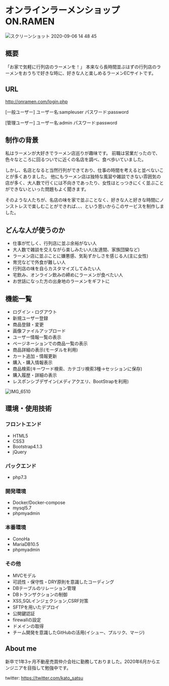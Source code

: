 # オンラインラーメンショップ ON.RAMEN
![スクリーンショット 2020-09-06 14 48 45](https://user-images.githubusercontent.com/64111163/92319411-d03f1100-f052-11ea-9b2a-573f32574bf3.png)

## 概要
「お家で気軽に行列店のラーメンを！」
本来なら長時間並ぶはずの行列店のラーメンをおうちで好きな時に、好きな人と楽しめるラーメンECサイトです。

## URL
http://onramen.com/login.php

[一般ユーザー]
ユーザー名:sampleuser
パスワード:password

[管理ユーザー]
ユーザー名:admin
パスワード:password

## 制作の背景

私はラーメンが大好きでラーメン店巡りが趣味です。
前職は営業だったので、色々なところに回るついでに近くの名店を調べ、食べ歩いていました。

しかし、名店となると当然行列ができており、仕事の時間を考えると並べないことが多くありました。
他にもラーメン店は独特な風習や雑談できない雰囲気の店が多く、大人数で行くには不向きであったり、女性はとっつきにくく並ぶことができないといった問題もよく聞きます。

そのような人たちが、名店の味を家で並ぶことなく、好きな人と好きな時間にノンストレスで楽しむことができれば、、、という思いからこのサービスを制作しました。

## どんな人が使うのか
* 仕事が忙しく、行列店に並ぶ余裕がない人
* 大人数で雑談を交えながら楽しみたい人(友達間、家族団欒など)
* ラーメン店に並ぶことに嫌悪感、気恥ずかしさを感じる人(主に女性)
* 育児などで外食が難しい人
* 行列店の味を自らカスタマイズしてみたい人
* 宅飲み、オンライン飲みの締めにラーメンが食べたい人
* お世話になった方の出身地のラーメンをギフトに

## 機能一覧
* ログイン・ログアウト
* 新規ユーザー登録
* 商品登録・変更
* 画像ファイルアップロード
* ユーザー情報一覧の表示
* ページネーションでの商品一覧の表示
* 商品詳細の表示(モーダルを利用)
* カート追加・情報更新
* 購入・購入情報表示
* 商品検索(キーワード検索、カテゴリ検索3種→セッションに保存)
* 購入履歴・詳細の表示
* レスポンシブデザイン(メディアクエリ、BootStrapを利用)

![IMG_6510](https://user-images.githubusercontent.com/64111163/92319357-1c3d8600-f052-11ea-925e-6a326e067622.PNG)

## 環境・使用技術

### フロントエンド
* HTML5
* CSS3
* Bootstrap4.1.3
* jQuery

### バックエンド
* php7.3

### 開発環境
* Docker/Docker-compose
* mysql5.7
* phpmyadmin

### 本番環境
* ConoHa
* MariaDB10.5
* phpmyadmin

### その他
* MVCモデル
* 可読性・保守性・DRY原則を意識したコーディング
* DBテーブルのリレーション管理
* DBトランザクションの制御
* XSS,SQLインジェクション,CSRF対策
* SFTPを用いたデプロイ
* 公開鍵認証
* firewallの設定
* ドメインの取得
* チーム開発を意識したGitHubの活用(イシュー、プルリク、マージ)

## About me
新卒で1年3ヶ月不動産売買仲介会社に勤務しておりました。2020年6月からエンジニアを目指して勉強中です。

twitter: https://twitter.com/kato_satsu